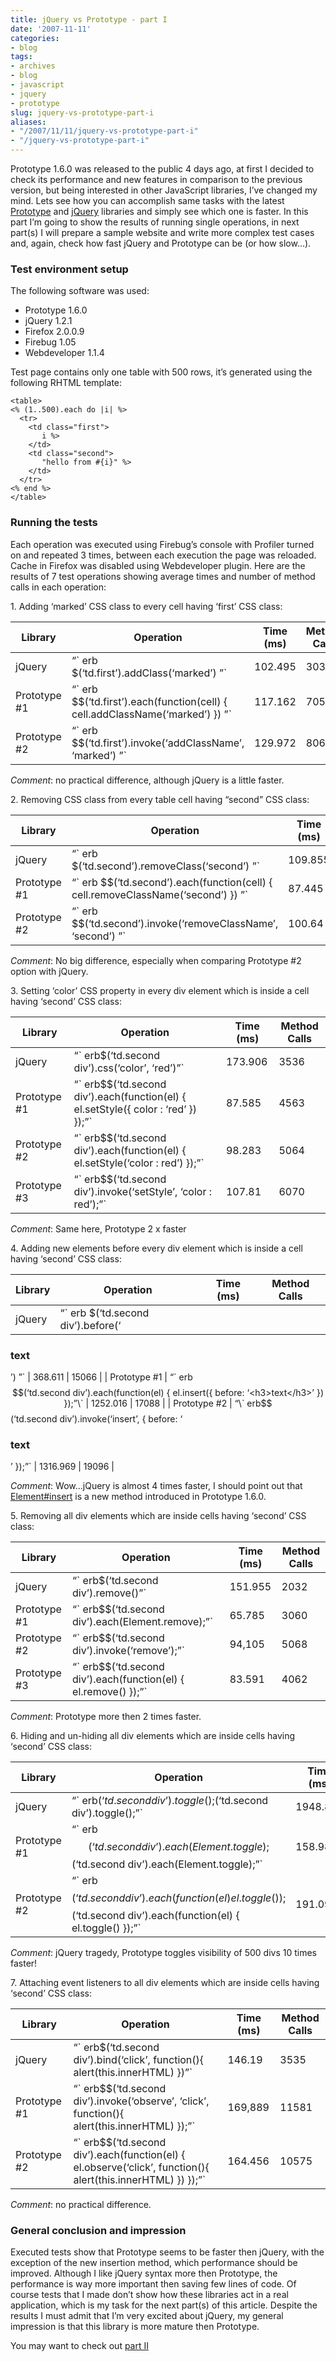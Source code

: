 ```yaml
---
title: jQuery vs Prototype - part I
date: '2007-11-11'
categories:
- blog
tags:
- archives
- blog
- javascript
- jquery
- prototype
slug: jquery-vs-prototype-part-i
aliases:
- "/2007/11/11/jquery-vs-prototype-part-i"
- "/jquery-vs-prototype-part-i"
---
```


Prototype 1.6.0 was released to the public 4 days ago, at first I decided to check its performance and new features in comparison to the previous version, but being interested in other JavaScript libraries, I’ve changed my mind. Lets see how you can accomplish same tasks with the latest [Prototype](http://www.prototypejs.org) and [jQuery](http://jquery.com) libraries and simply see which one is faster. In this part I’m going to show the results of running single operations, in next part(s) I will prepare a sample website and write more complex test cases and, again, check how fast jQuery and Prototype can be (or how slow…).

### Test environment setup

The following software was used:

- Prototype 1.6.0
- jQuery 1.2.1
- Firefox 2.0.0.9
- Firebug 1.05
- Webdeveloper 1.1.4

Test page contains only one table with 500 rows, it’s generated using the following RHTML template:

```generic
<table>
<% (1..500).each do |i| %>
  <tr>
    <td class="first">
       i %>
    </td>
    <td class="second">
       "hello from #{i}" %>
    </td>
  </tr>
<% end %>
</table>

```

### Running the tests

Each operation was executed using Firebug’s console with Profiler turned on and repeated 3 times,
between each execution the page was reloaded. Cache in Firefox was disabled using Webdeveloper plugin.
Here are the results of 7 test operations showing average times and number of method calls in each operation:

1\. Adding ‘marked’ CSS class to every cell having ‘first’ CSS class:

| Library      | Operation                                                                       | Time (ms) | Method Calls |
| ------------ | ------------------------------------------------------------------------------- | --------- | ------------ |
| jQuery       | “\` erb $(‘td.first’).addClass(‘marked’) ”\`                                    | 102.495   | 3032         |
| Prototype #1 | “\` erb $$(‘td.first’).each(function(cell) { cell.addClassName(‘marked’) }) ”\` | 117.162   | 7056         |
| Prototype #2 | “\` erb $$(‘td.first’).invoke(‘addClassName’, ‘marked’) ”\`                     | 129.972   | 8062         |

_Comment_: no practical difference, although jQuery is a little faster.

2\. Removing CSS class from every table cell having “second” CSS class:

| Library      | Operation                                                                           | Time (ms) | Method Calls |
| ------------ | ----------------------------------------------------------------------------------- | --------- | ------------ |
| jQuery       | “\` erb $(‘td.second’).removeClass(‘second’) ”\`                                    | 109.855   | 3032         |
| Prototype #1 | “\` erb $$(‘td.second’).each(function(cell) { cell.removeClassName(‘second’) }) ”\` | 87.445    | 4551         |
| Prototype #2 | “\` erb $$(‘td.second’).invoke(‘removeClassName’, ‘second’) ”\`                     | 100.64    | 5557         |

_Comment_: No big difference, especially when comparing Prototype #2 option with jQuery.

3\. Setting ‘color’ CSS property in every div element which is inside a cell having ‘second’ CSS class:

| Library      | Operation                                                                            | Time (ms) | Method Calls |
| ------------ | ------------------------------------------------------------------------------------ | --------- | ------------ |
| jQuery       | “\` erb$(‘td.second div’).css(‘color’, ‘red’)”\`                                     | 173.906   | 3536         |
| Prototype #1 | “\` erb$$(‘td.second div’).each(function(el) { el.setStyle({ color : ‘red’ }) });”\` | 87.585    | 4563         |
| Prototype #2 | “\` erb$$(‘td.second div’).each(function(el) { el.setStyle(‘color : red’) });”\`     | 98.283    | 5064         |
| Prototype #3 | “\` erb$$(‘td.second div’).invoke(‘setStyle’, ‘color : red’);”\`                     | 107.81    | 6070         |

_Comment_: Same here, Prototype 2 x faster

4\. Adding new elements before every div element which is inside a cell having ‘second’ CSS class:

| Library | Operation                           | Time (ms) | Method Calls |
| ------- | ----------------------------------- | --------- | ------------ |
| jQuery  | “\` erb $(‘td.second div’).before(‘ |
### text

’) ”\` | 368.611 | 15066 |
| Prototype #1 | “\` erb$$(‘td.second div’).each(function(el) { el.insert({ before: ‘<h3>text</h3>’ }) });”\` | 1252.016 | 17088 |
| Prototype #2 | “\` erb$$(‘td.second div’).invoke(‘insert’, { before: ‘<h3>text</h3>’ });”\` | 1316.969 | 19096 |

_Comment_: Wow…jQuery is almost 4 times faster, I should point out that [Element#insert](http://www.prototypejs.org/api/element/insert) is a new method introduced in Prototype 1.6.0.

5\. Removing all div elements which are inside cells having ‘second’ CSS class:

| Library      | Operation                                                         | Time (ms) | Method Calls |
| ------------ | ----------------------------------------------------------------- | --------- | ------------ |
| jQuery       | “\` erb$(‘td.second div’).remove()”\`                             | 151.955   | 2032         |
| Prototype #1 | “\` erb$$(‘td.second div’).each(Element.remove);”\`               | 65.785    | 3060         |
| Prototype #2 | “\` erb$$(‘td.second div’).invoke(‘remove’);”\`                   | 94,105    | 5068         |
| Prototype #3 | “\` erb$$(‘td.second div’).each(function(el) { el.remove() });”\` | 83.591    | 4062         |

_Comment_: Prototype more then 2 times faster.

6\. Hiding and un-hiding all div elements which are inside cells having ‘second’ CSS class:

| Library      | Operation                                                                                                                 | Time (ms) | Method Calls |
| ------------ | ------------------------------------------------------------------------------------------------------------------------- | --------- | ------------ |
| jQuery       | “\` erb$(‘td.second div’).toggle();$(‘td.second div’).toggle();”\`                                                        | 1948.825  | 47653        |
| Prototype #1 | “\` erb$$(‘td.second div’).each(Element.toggle);$$(‘td.second div’).each(Element.toggle);”\`                              | 158.987   | 14106        |
| Prototype #2 | “\` erb$$(‘td.second div’).each(function(el) { el.toggle() }); $$(‘td.second div’).each(function(el) { el.toggle() });”\` | 191.096   | 16110        |

_Comment_: jQuery tragedy, Prototype toggles visibility of 500 divs 10 times faster!

7\. Attaching event listeners to all div elements which are inside cells having ‘second’ CSS class:

| Library      | Operation                                                                                                      | Time (ms) | Method Calls |
| ------------ | -------------------------------------------------------------------------------------------------------------- | --------- | ------------ |
| jQuery       | “\` erb$(‘td.second div’).bind(‘click’, function(){ alert(this.innerHTML) })”\`                                | 146.19    | 3535         |
| Prototype #1 | “\` erb$$(‘td.second div’).invoke(‘observe’, ‘click’, function(){ alert(this.innerHTML) });”\`                 | 169,889   | 11581        |
| Prototype #2 | “\` erb$$(‘td.second div’).each(function(el) { el.observe(‘click’, function(){ alert(this.innerHTML) }) });”\` | 164.456   | 10575        |

_Comment_: no practical difference.

### General conclusion and impression

Executed tests show that Prototype seems to be faster then jQuery, with the exception of the new insertion method, which performance should be improved. Although I like jQuery syntax more then Prototype, the performance is way more important then saving few lines of code. Of course tests that I made don’t show how these libraries act in a real application, which is my task for the next part(s) of this article. Despite the results I must admit that I’m very excited about jQuery, my general impression is that this library is more mature then Prototype.

You may want to check out [part II](/2008/2/3/jquery-vs-prototype-part---ii)
